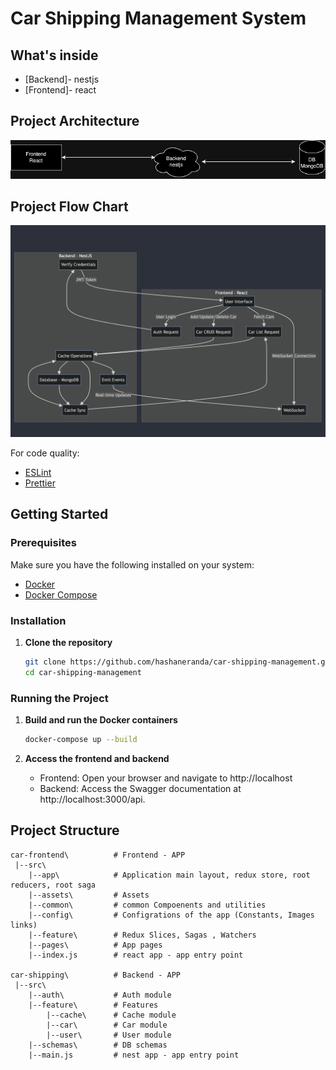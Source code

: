 # Car Shipping Management System

## What's inside

- [Backend]- nestjs
- [Frontend]- react

## Project Architecture

![alt text](https://github.com/hashaneranda/car-shipping-management/blob/main/architecture.png?raw=true)

## Project Flow Chart

![alt text](https://github.com/hashaneranda/car-shipping-management/blob/main/flow-chart.png?raw=true)

For code quality:

- [ESLint](https://github.com/eslint/eslint)
- [Prettier](https://github.com/prettier/prettier)

## Getting Started

### Prerequisites

Make sure you have the following installed on your system:

- [Docker](https://docs.docker.com/get-docker/)
- [Docker Compose](https://docs.docker.com/compose/install/)

### Installation

1. **Clone the repository**

   ```sh
   git clone https://github.com/hashaneranda/car-shipping-management.git
   cd car-shipping-management
   ```

### Running the Project

1. **Build and run the Docker containers**

   ```sh
   docker-compose up --build
   ```

2. **Access the frontend and backend**

   - Frontend: Open your browser and navigate to http://localhost
   - Backend: Access the Swagger documentation at http://localhost:3000/api.

## Project Structure

```
car-frontend\          # Frontend - APP
 |--src\
    |--app\            # Application main layout, redux store, root reducers, root saga
    |--assets\         # Assets
    |--common\         # common Compoenents and utilities
    |--config\         # Configrations of the app (Constants, Images links)
    |--feature\        # Redux Slices, Sagas , Watchers
    |--pages\          # App pages
    |--index.js        # react app - app entry point

car-shipping\          # Backend - APP
 |--src\
    |--auth\           # Auth module
    |--feature\        # Features
        |--cache\      # Cache module
        |--car\        # Car module
        |--user\       # User module
    |--schemas\        # DB schemas
    |--main.js         # nest app - app entry point
```
